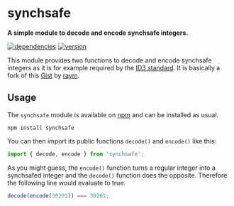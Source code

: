 # synchsafe

**A simple module to decode and encode synchsafe integers.**

[![dependencies](https://img.shields.io/david/chrisguttandin/synchsafe.svg?style=flat-square)](https://github.com/chrisguttandin/synchsafe/network/dependencies)
[![version](https://img.shields.io/npm/v/synchsafe.svg?style=flat-square)](https://www.npmjs.com/package/synchsafe)

This module provides two functions to decode and encode synchsafe integers as it is for example
required by the [ID3 standard](http://id3.org/id3v2.4.0-structure). It is basically a fork of this
[Gist](https://gist.github.com/raym/7b8cb7b838c94cada0b7) by [raym](https://github.com/raym).

## Usage

The `synchsafe` module is available on [npm](https://www.npmjs.com/package/synchsafe) and can be
installed as usual.

```shell
npm install synchsafe
```

You can then import its public functions `decode()` and `encode()` like this:

```js
import { decode, encode } from 'synchsafe';
```

As you might guess, the `encode()` function turns a regular integer into a synchsafed integer and
the `decode()` function does the opposite. Therefore the following line would evaluate to true.

```js
decode(encode(30201)) === 30201;
```
